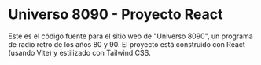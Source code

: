 # Universo 8090 - Proyecto React

Este es el código fuente para el sitio web de "Universo 8090", un programa de radio retro de los años 80 y 90. El proyecto está construido con React (usando Vite) y estilizado con Tailwind CSS.
